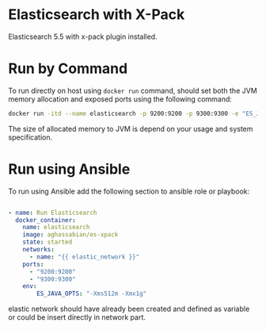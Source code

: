 # Elasticsearch with X-Pack
Elasticsearch 5.5 with x-pack plugin installed.

# Run by Command
To run directly on host using ```docker run``` command, should set both the JVM memory allocation and exposed ports using the following command:
```bash
docker run -itd --name elasticsearch -p 9200:9200 -p 9300:9300 -e "ES_JAVA_OPT=-Xms512m -Xmx1g" aghassabian/es-xpack
```
The size of allocated memory to JVM is depend on your usage and system specification.

# Run using Ansible
To run using Ansible add the following section to ansible role or playbook:
```yaml

- name: Run Elasticsearch
  docker_container:
    name: elasticsearch
    image: aghassabian/es-xpack
    state: started
    networks:
      - name: "{{ elastic_network }}"
    ports:
      - "9200:9200"
      - "9300:9300"
    env:
        ES_JAVA_OPTS: "-Xms512m -Xmx1g"
```
elastic network should have already been created and defined as variable or could be insert directly in network part.
